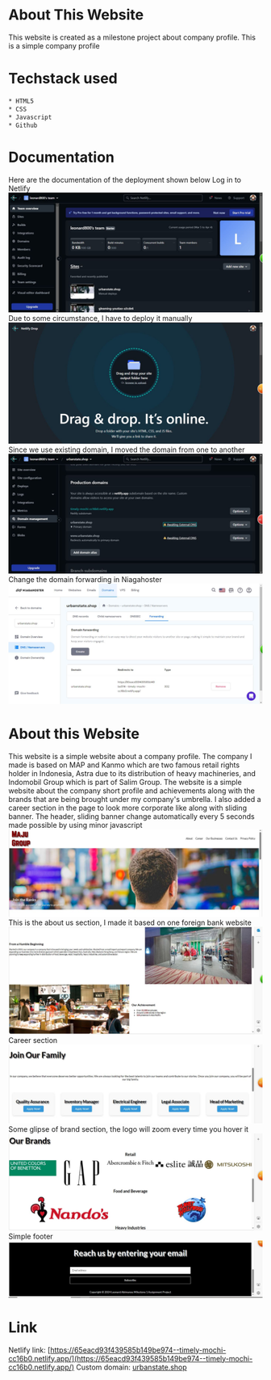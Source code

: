 # About This Website
This website is created as a milestone project about company profile. This is a simple company profile

# Techstack used
    * HTML5
    * CSS
    * Javascript
    * Github

# Documentation
Here are the documentation of the deployment shown below
Log in to Netlify
![Step 1](documentation/1.JPG)
Due to some circumstance, I have to deploy it manually
![Step 2](documentation/2.JPG)
Since we use existing domain, I moved the domain from one to another
![Step 3](documentation/3.JPG)
Change the domain forwarding in Niagahoster
![Step 4](documentation/4.JPG)


# About this Website
This website is a simple website about a company profile. The company I made is based on MAP and Kanmo which are two famous retail rights holder in Indonesia, Astra due to its distribution of heavy machineries, and Indomobil Group which is part of Salim Group. The website is a simple website about the company short profile and achievements along with the brands that are being brought under my company's umbrella. I also added a career section in the page to look more corporate like along with sliding banner. 
The header, sliding banner change automatically every 5 seconds made possible by using minor javascript
![Inteface 1](interface/i1.JPG)
This is the about us section, I made it based on one foreign bank website
![Inteface 2](interface/i2.JPG)
Career section
![Inteface 3](interface/i3.JPG)
Some glipse of brand section, the logo will zoom every time you hover it
![Inteface 4](interface/i4.JPG)
Simple footer
![Inteface 5](interface/i5.JPG)

# Link
Netlify link: [https://65eacd93f439585b149be974--timely-mochi-cc16b0.netlify.app/](https://65eacd93f439585b149be974--timely-mochi-cc16b0.netlify.app/)
Custom domain: [urbanstate.shop](urbanstate.shop)